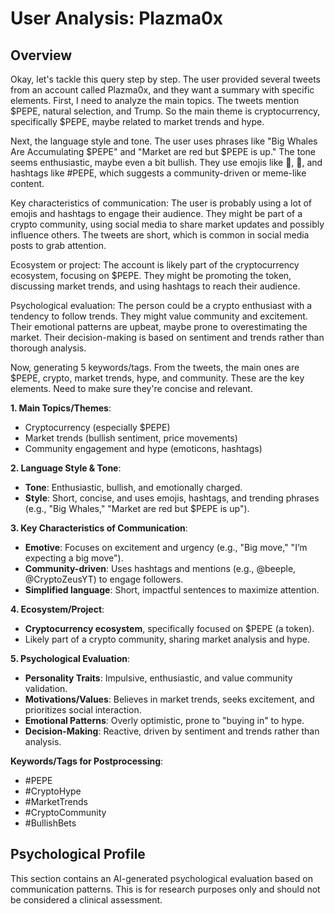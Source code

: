 # User Analysis: Plazma0x

## Overview

<think>
Okay, let's tackle this query step by step. The user provided several tweets from an account called Plazma0x, and they want a summary with specific elements. First, I need to analyze the main topics. The tweets mention $PEPE, natural selection, and Trump. So the main theme is cryptocurrency, specifically $PEPE, maybe related to market trends and hype.

Next, the language style and tone. The user uses phrases like "Big Whales Are Accumulating $PEPE" and "Market are red but $PEPE is up." The tone seems enthusiastic, maybe even a bit bullish. They use emojis like 🐸, 🐸, and hashtags like #PEPE, which suggests a community-driven or meme-like content.

Key characteristics of communication: The user is probably using a lot of emojis and hashtags to engage their audience. They might be part of a crypto community, using social media to share market updates and possibly influence others. The tweets are short, which is common in social media posts to grab attention.

Ecosystem or project: The account is likely part of the cryptocurrency ecosystem, focusing on $PEPE. They might be promoting the token, discussing market trends, and using hashtags to reach their audience.

Psychological evaluation: The person could be a crypto enthusiast with a tendency to follow trends. They might value community and excitement. Their emotional patterns are upbeat, maybe prone to overestimating the market. Their decision-making is based on sentiment and trends rather than thorough analysis.

Now, generating 5 keywords/tags. From the tweets, the main ones are $PEPE, crypto, market trends, hype, and community. These are the key elements. Need to make sure they're concise and relevant.
</think>

**1. Main Topics/Themes**:  
- Cryptocurrency (especially $PEPE)  
- Market trends (bullish sentiment, price movements)  
- Community engagement and hype (emoticons, hashtags)  

**2. Language Style & Tone**:  
- **Tone**: Enthusiastic, bullish, and emotionally charged.  
- **Style**: Short, concise, and uses emojis, hashtags, and trending phrases (e.g., "Big Whales," "Market are red but $PEPE is up").  

**3. Key Characteristics of Communication**:  
- **Emotive**: Focuses on excitement and urgency (e.g., "Big move," "I’m expecting a big move").  
- **Community-driven**: Uses hashtags and mentions (e.g., @beeple, @CryptoZeusYT) to engage followers.  
- **Simplified language**: Short, impactful sentences to maximize attention.  

**4. Ecosystem/Project**:  
- **Cryptocurrency ecosystem**, specifically focused on $PEPE (a token).  
- Likely part of a crypto community, sharing market analysis and hype.  

**5. Psychological Evaluation**:  
- **Personality Traits**: Impulsive, enthusiastic, and value community validation.  
- **Motivations/Values**: Believes in market trends, seeks excitement, and prioritizes social interaction.  
- **Emotional Patterns**: Overly optimistic, prone to "buying in" to hype.  
- **Decision-Making**: Reactive, driven by sentiment and trends rather than analysis.  

**Keywords/Tags for Postprocessing**:  
- #PEPE  
- #CryptoHype  
- #MarketTrends  
- #CryptoCommunity  
- #BullishBets

## Psychological Profile

This section contains an AI-generated psychological evaluation based on communication patterns. This is for research purposes only and should not be considered a clinical assessment.
